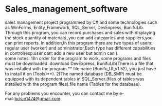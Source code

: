# Sales_management_software
sales management project programmed by C# and some technologies such as WinForms, Entity_Framework, SQL_Server, DevExpress, BunifuLib.
Through this program, you can record purchases and sales with displaying the stock quantity of materials ,you can add categories and suppliers,you can print reports. In addition,In this program there are two types of users: regular user (worker) and administrator,Each type has different capabilities in control(exp:user cant add a new user but admin can ).  
some notes:
1)In order for the program to work, some programs and files must be downloaded: download DevExpress, BunifuLib(There is a file that was installed with the program.** file name (Bunifu_UI_v1.52), you just have to install it on (Tools)**).
2)The named database (DB_SMP) must be equipped with its dependent tables in SQL_Server.(files of tables was installed with the program files).file name (Tables for the database).


For any problems you encounter, you can contact me by e-mail:bdran1474@gmail.com
